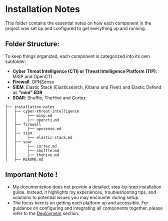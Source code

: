 # Installation Notes
This folder contains the essential notes on how each component in the project was set up and configured to get everything up and running.


## Folder Structure:
To keep things organized, each component is categorized into its own subfolder:

- **Cyber Threat Intelligence (CTI) or Threat Intelligence Platform (TIP)**: MISP and OpenCTI
- **Firewall**: OPNSense
- **SIEM**: Elastic Stack (Elasticsearch, Kibana and Fleet) and Elastic Defend as **"mini" EDR**
- **SOAR**: Shuffle, TheHive and Cortex

```text
├── installation-notes
│   ├── cyber-threat-intelligence
│   │     ├── misp.md
│   │     ├── opencti.md
│   ├── firewall
│   │     ├── opnsense.md
│   ├── siem
│   │     ├── elastic-stack.md
│   ├── soar
│   │     ├── cortex.md
│   │     ├── shuffle.md
│   │     ├── thehive.md
│   ├── README.md

```
## Important Note !
* My documentation does not provide a detailed, step-by-step installation guide. Instead, it highlights my experiences, troubleshooting tips, and solutions to potential issues you may encounter during setup.
* The focus here is on getting each platform up and accessible. For guidance on configuring and integrating all components together, please refer to the [Deployment](https://github.com/phamthanhsang-cs/SOC-in-my-Pocket/tree/main/deployment) section.

